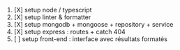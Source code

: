 1) [X] setup node / typescript
2) [X] setup linter & formatter
3) [X] setup mongodb + mongoose + repository + service
4) [X] setup express : routes + catch 404
5) [ ] setup front-end : interface avec résultats formatés